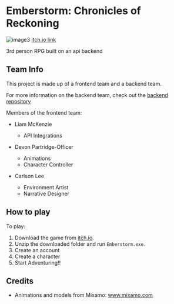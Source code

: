# Emberstorm: Chronicles of Reckoning
![image3](https://github.com/OtagoPolytechnic/RPG-Frontend/assets/90590068/98fb873c-6fb0-40ea-ae91-27c1ae11d2bb)
[itch.io link](https://mckeld3.itch.io/emberstorm-chronicles-of-reckoning)

3rd person RPG built on an api backend

## Team Info
This project is made up of a frontend team and a backend team.

For more information on the backend team, check out the [backend repository](https://github.com/OtagoPolytechnic/RPG-Backend)

Members of the frontend team:
- Liam McKenzie
  - API Integrations

- Devon Partridge-Officer
  - Animations
  - Character Controller
 
- Carlson Lee
  - Environment Artist
  - Narrative Designer

## How to play
To play:
1. Download the game from [itch.io](https://mckeld3.itch.io/emberstorm-chronicles-of-reckoning).
2. Unzip the downloaded folder and run `Emberstorm.exe`.
3. Create an account
4. Create a character
5. Start Adventuring!!

## Credits

- Animations and models from Mixamo: www.mixamo.com
